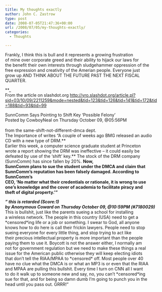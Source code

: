 ```yaml
---
title: My thoughts exactly
author: John C. Zastrow
type: post
date: 2008-07-05T21:47:36+00:00
url: /2008/07/05/my-thoughts-exactly/
categories:
  - Thoughts

---
```

Frankly, I think this is bull and it represents a growing frustration  
of mine over corporate greed and their ability to hijack our laws for  
the benefit their own interests through sludgehammer oppression of the  
free expression and creativity of the Amerian people. Everyone just  
grow up AND THINK ABOUT THE FUTURE PAST THE NEXT FISCAL QUARTER. 

**_  
From the article on slashdot.org <http://yro.slashdot.org/article.pl?sid=03/10/09/2211259&mode=nested&tid=123&tid=126&tid=141&tid=172&tid=188&tid=93&tid=99></p> 

SunnComm Says Pointing to Shift Key &#8216;Possible Felony&#8217;  
Posted by CowboyNeal on Thursday October 09, @05:56PM  
</i></b>  
from the same-shift-not-different-dmca dept.  
The Importance of writes &#8220;A couple of weeks ago BMG released an audio CD with a new type of DRM.**  
Earlier this week, a computer science graduate student at Princeton  
wrote a report showing the DRM was ineffective &#8211; it could easily be  
defeated by use of the &#8216;shift&#8217; key.** The stock of the DRM company (SunnComm) has since fallen by 20%. **Now,  
SunnComm plans to sue the student under the DMCA and claim that  
SunnComm&#8217;s reputation has been falsely damaged. According to SunnComm&#8217;s  
CEO, &#8216;No matter what their credentials or rationale, it is wrong to use  
one&#8217;s knowledge and the cover of academia to facilitate piracy and  
theft of digital property.'&#8221;** 

**_&#8221; this is retarded (Score:1)  
by Anonymous Coward on Thursday October 09, @10:59PM (#7180029)_**  
This is bullshit, just like the parents sueing a school for installing  
a wireless network. The people in this country (USA) need to get a  
\*censored\*ing life or a job or something. I swear to God, all anyone  
knows how to do here is call their frickin lawyers. People need to stop  
sueing everyone for every little thing, and stop trying to act like  
their precious intellectual property is more important than the people  
paying them to use it. Boycott is not the answer either, I normally am  
not for government regulation but we need to make these things a real  
issue for the American public otherwise they will keep electing idiots  
that don&#8217;t tell the RIAA/MPAA to \*censored\* off. Most people over 40  
have no clue what the DMCA is or what an MP3 is or even that the RIAA  
and MPAA are pulling this bullshit. Every time I turn on CNN all I want  
to do it walk up to someone new and say, no, you can&#8217;t \*censored\*ing  
sue for that, and for being so damn dumb I&#8217;m going to punch you in the  
head until you pass out. GRRR!&#8221;
